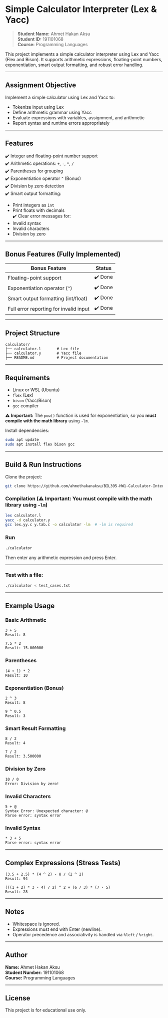 # Simple Calculator Interpreter (Lex & Yacc)

> **Student Name:** Ahmet Hakan Aksu  
> **Student ID:** 191101068  
> **Course:** Programming Languages  

This project implements a simple calculator interpreter using Lex and Yacc (Flex and Bison). It supports arithmetic expressions, floating-point numbers, exponentiation, smart output formatting, and robust error handling.

---

## Assignment Objective

Implement a simple calculator using Lex and Yacc to:

- Tokenize input using Lex
- Define arithmetic grammar using Yacc
- Evaluate expressions with variables, assignment, and arithmetic
- Report syntax and runtime errors appropriately

---

## Features

✔️ Integer and floating-point number support  
✔️ Arithmetic operations: `+`, `-`, `*`, `/`  
✔️ Parentheses for grouping  
✔️ Exponentiation operator `^` (Bonus)  
✔️ Division by zero detection  
✔️ Smart output formatting:
  - Print integers as `int`
  - Print floats with decimals  
✔️ Clear error messages for:
  - Invalid syntax
  - Invalid characters
  - Division by zero

---

## Bonus Features (Fully Implemented)

| Bonus Feature                            | Status   |
|-----------------------------------------|----------|
| Floating-point support                  | ✔️ Done  |
| Exponentiation operator (`^`)           | ✔️ Done  |
| Smart output formatting (int/float)     | ✔️ Done  |
| Full error reporting for invalid input  | ✔️ Done  |

---

## Project Structure

```
calculator/
├── calculator.l       # Lex file
├── calculator.y       # Yacc file
├── README.md          # Project documentation
```

---

## Requirements

- Linux or WSL (Ubuntu)
- `flex` (Lex)
- `bison` (Yacc/Bison)
- `gcc` compiler

⚠️ **Important:** The `pow()` function is used for exponentiation, so you **must compile with the math library** using `-lm`.

Install dependencies:

```bash
sudo apt update
sudo apt install flex bison gcc
```

---

## Build & Run Instructions

Clone the project:

```bash
git clone https://github.com/ahmethakanaksu/BIL395-HW1-Calculator-Interpreter.git
```

### Compilation (⚠️ Important: You must compile with the math library using `-lm`)


```bash
lex calculator.l
yacc -d calculator.y
gcc lex.yy.c y.tab.c -o calculator -lm  # -lm is required
```

### Run

```bash
./calculator
```

Then enter any arithmetic expression and press Enter.

---

### Test with a file:

```bash
./calculator < test_cases.txt
```

---

## Example Usage

### Basic Arithmetic

```
3 + 5
Result: 8

7.5 * 2
Result: 15.000000
```

### Parentheses

```
(4 + 1) * 2
Result: 10
```

### Exponentiation (Bonus)

```
2 ^ 3
Result: 8

9 ^ 0.5
Result: 3
```

### Smart Result Formatting

```
8 / 2
Result: 4

7 / 2
Result: 3.500000
```

### Division by Zero

```
10 / 0
Error: Division by zero!
```

### Invalid Characters

```
5 + @
Syntax Error: Unexpected character: @
Parse error: syntax error
```

### Invalid Syntax

```
* 3 + 5
Parse error: syntax error
```

---

## Complex Expressions (Stress Tests)

```
(3.5 + 2.5) * (4 ^ 2) - 8 / (2 ^ 2)
Result: 94

(((1 + 2) * 3 - 4) / 2) ^ 2 + (6 / 3) * (7 - 5)
Result: 28
```

---

## Notes

- Whitespace is ignored.
- Expressions must end with Enter (newline).
- Operator precedence and associativity is handled via `%left` / `%right`.

---

## Author

**Name:** Ahmet Hakan Aksu  
**Student Number:** 191101068  
**Course:** Programming Languages  

---

## License

This project is for educational use only.
